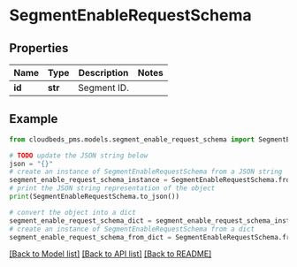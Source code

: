 # SegmentEnableRequestSchema


## Properties

Name | Type | Description | Notes
------------ | ------------- | ------------- | -------------
**id** | **str** | Segment ID. | 

## Example

```python
from cloudbeds_pms.models.segment_enable_request_schema import SegmentEnableRequestSchema

# TODO update the JSON string below
json = "{}"
# create an instance of SegmentEnableRequestSchema from a JSON string
segment_enable_request_schema_instance = SegmentEnableRequestSchema.from_json(json)
# print the JSON string representation of the object
print(SegmentEnableRequestSchema.to_json())

# convert the object into a dict
segment_enable_request_schema_dict = segment_enable_request_schema_instance.to_dict()
# create an instance of SegmentEnableRequestSchema from a dict
segment_enable_request_schema_from_dict = SegmentEnableRequestSchema.from_dict(segment_enable_request_schema_dict)
```
[[Back to Model list]](../README.md#documentation-for-models) [[Back to API list]](../README.md#documentation-for-api-endpoints) [[Back to README]](../README.md)


